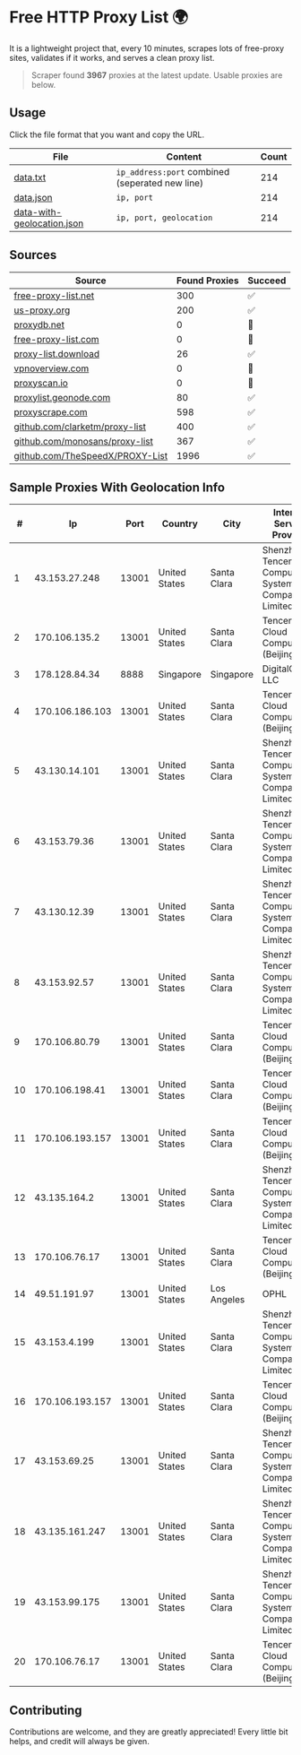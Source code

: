 
# Free HTTP Proxy List 🌍

It is a lightweight project that, every 10 minutes, scrapes lots of free-proxy sites, validates if it works, and serves a clean proxy list.


> Scraper found **3967** proxies at the latest update. Usable proxies are below.

## Usage

Click the file format that you want and copy the URL.


|File|Content|Count|
|----|-------|-----|
|[data.txt](https://raw.githubusercontent.com/themiralay/Proxy-List-World/master/data.txt)|`ip_address:port` combined (seperated new line)|214|
|[data.json](https://raw.githubusercontent.com/themiralay/Proxy-List-World/master/data.json)|`ip, port`|214|
|[data-with-geolocation.json](https://raw.githubusercontent.com/themiralay/Proxy-List-World/master/data-with-geolocation.json)|`ip, port, geolocation`|214|

## Sources

|Source|Found Proxies|Succeed|
|------|-------------|-------|
|[free-proxy-list.net](https://free-proxy-list.net)|300|✅|
|[us-proxy.org](https://www.us-proxy.org)|200|✅|
|[proxydb.net](http://proxydb.net)|0|🚫|
|[free-proxy-list.com](https://free-proxy-list.com/?page=&port=&type%5B%5D=http&type%5B%5D=https&up_time=0&search=Search)|0|🚫|
|[proxy-list.download](https://www.proxy-list.download/HTTP)|26|✅|
|[vpnoverview.com](https://vpnoverview.com/privacy/anonymous-browsing/free-proxy-servers)|0|🚫|
|[proxyscan.io](https://www.proxyscan.io)|0|🚫|
|[proxylist.geonode.com](https://proxylist.geonode.com/api/proxy-list?limit=300&page=1&sort_by=lastChecked&sort_type=desc&protocols=http,https)|80|✅|
|[proxyscrape.com](https://api.proxyscrape.com/v2/?request=displayproxies&protocol=http&timeout=10000&country=all&ssl=all&anonymity=all)|598|✅|
|[github.com/clarketm/proxy-list](https://raw.githubusercontent.com/clarketm/proxy-list/master/proxy-list-raw.txt)|400|✅|
|[github.com/monosans/proxy-list](https://raw.githubusercontent.com/monosans/proxy-list/main/proxies/http.txt)|367|✅|
|[github.com/TheSpeedX/PROXY-List](https://raw.githubusercontent.com/TheSpeedX/PROXY-List/master/http.txt)|1996|✅|


## Sample Proxies With Geolocation Info

|#|Ip|Port|Country|City|Internet Service Provider|
|-|--|----|-------|----|-------------------------|
|1|43.153.27.248|13001|United States|Santa Clara|Shenzhen Tencent Computer Systems Company Limited|
|2|170.106.135.2|13001|United States|Santa Clara|Tencent Cloud Computing (Beijing) Co|
|3|178.128.84.34|8888|Singapore|Singapore|DigitalOcean, LLC|
|4|170.106.186.103|13001|United States|Santa Clara|Tencent Cloud Computing (Beijing) Co|
|5|43.130.14.101|13001|United States|Santa Clara|Shenzhen Tencent Computer Systems Company Limited|
|6|43.153.79.36|13001|United States|Santa Clara|Shenzhen Tencent Computer Systems Company Limited|
|7|43.130.12.39|13001|United States|Santa Clara|Shenzhen Tencent Computer Systems Company Limited|
|8|43.153.92.57|13001|United States|Santa Clara|Shenzhen Tencent Computer Systems Company Limited|
|9|170.106.80.79|13001|United States|Santa Clara|Tencent Cloud Computing (Beijing) Co|
|10|170.106.198.41|13001|United States|Santa Clara|Tencent Cloud Computing (Beijing) Co|
|11|170.106.193.157|13001|United States|Santa Clara|Tencent Cloud Computing (Beijing) Co|
|12|43.135.164.2|13001|United States|Santa Clara|Shenzhen Tencent Computer Systems Company Limited|
|13|170.106.76.17|13001|United States|Santa Clara|Tencent Cloud Computing (Beijing) Co|
|14|49.51.191.97|13001|United States|Los Angeles|OPHL|
|15|43.153.4.199|13001|United States|Santa Clara|Shenzhen Tencent Computer Systems Company Limited|
|16|170.106.193.157|13001|United States|Santa Clara|Tencent Cloud Computing (Beijing) Co|
|17|43.153.69.25|13001|United States|Santa Clara|Shenzhen Tencent Computer Systems Company Limited|
|18|43.135.161.247|13001|United States|Santa Clara|Shenzhen Tencent Computer Systems Company Limited|
|19|43.153.99.175|13001|United States|Santa Clara|Shenzhen Tencent Computer Systems Company Limited|
|20|170.106.76.17|13001|United States|Santa Clara|Tencent Cloud Computing (Beijing) Co|



## Contributing

Contributions are welcome, and they are greatly appreciated! Every
little bit helps, and credit will always be given.

